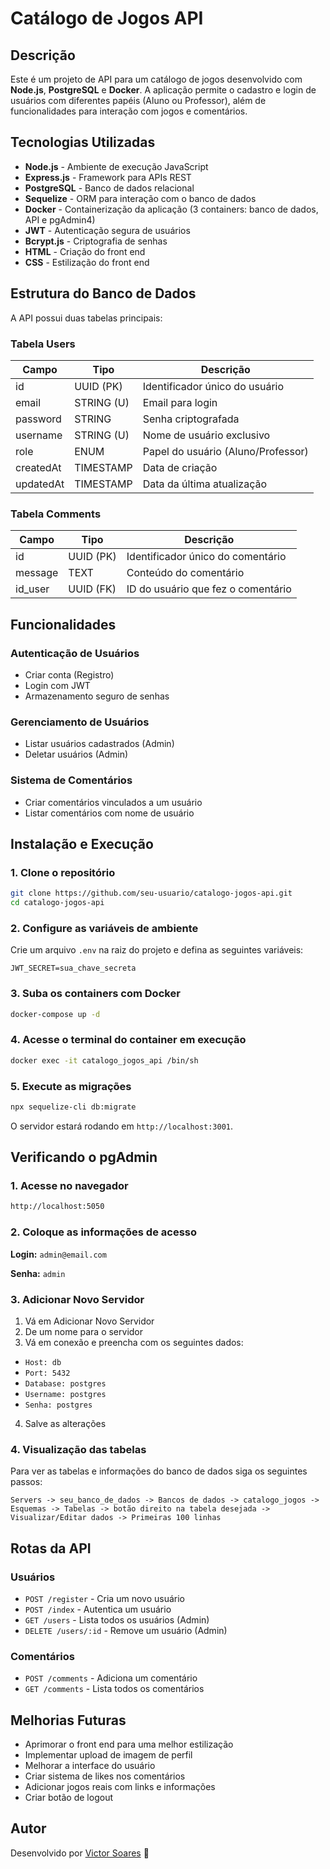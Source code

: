 # Catálogo de Jogos API

## Descrição

Este é um projeto de API para um catálogo de jogos desenvolvido com **Node.js**, **PostgreSQL** e **Docker**. A aplicação permite o cadastro e login de usuários com diferentes papéis (Aluno ou Professor), além de funcionalidades para interação com jogos e comentários.

## Tecnologias Utilizadas

- **Node.js** - Ambiente de execução JavaScript
- **Express.js** - Framework para APIs REST
- **PostgreSQL** - Banco de dados relacional
- **Sequelize** - ORM para interação com o banco de dados
- **Docker** - Containerização da aplicação (3 containers: banco de dados, API e pgAdmin4)
- **JWT** - Autenticação segura de usuários
- **Bcrypt.js** - Criptografia de senhas
- **HTML** - Criação do front end
- **CSS** - Estilização do front end

## Estrutura do Banco de Dados

A API possui duas tabelas principais:

### **Tabela Users**

| Campo     | Tipo       | Descrição                          |
| --------- | ---------- | ---------------------------------- |
| id        | UUID (PK)  | Identificador único do usuário     |
| email     | STRING (U) | Email para login                   |
| password  | STRING     | Senha criptografada                |
| username  | STRING (U) | Nome de usuário exclusivo          |
| role      | ENUM       | Papel do usuário (Aluno/Professor) |
| createdAt | TIMESTAMP  | Data de criação                    |
| updatedAt | TIMESTAMP  | Data da última atualização         |

### **Tabela Comments**

| Campo    | Tipo      | Descrição                          |
| -------- | --------- | ---------------------------------- |
| id       | UUID (PK) | Identificador único do comentário  |
| message  | TEXT      | Conteúdo do comentário             |
| id\_user | UUID (FK) | ID do usuário que fez o comentário |

## Funcionalidades

### **Autenticação de Usuários**

- Criar conta (Registro)
- Login com JWT
- Armazenamento seguro de senhas

### **Gerenciamento de Usuários**

- Listar usuários cadastrados (Admin)
- Deletar usuários (Admin)

### **Sistema de Comentários**

- Criar comentários vinculados a um usuário
- Listar comentários com nome de usuário

## Instalação e Execução

### **1. Clone o repositório**

```bash
git clone https://github.com/seu-usuario/catalogo-jogos-api.git
cd catalogo-jogos-api
```

### **2. Configure as variáveis de ambiente**

Crie um arquivo `.env` na raiz do projeto e defina as seguintes variáveis:

```env
JWT_SECRET=sua_chave_secreta
```

### **3. Suba os containers com Docker**

```bash
docker-compose up -d
```

### **4. Acesse o terminal do container em execução**

```bash
docker exec -it catalogo_jogos_api /bin/sh
```

### **5. Execute as migrações**

```bash
npx sequelize-cli db:migrate
```

O servidor estará rodando em `http://localhost:3001`.

## Verificando o pgAdmin

### **1. Acesse no navegador**

```bash
http://localhost:5050
```
### **2. Coloque as informações de acesso**

**Login:** `admin@email.com`

**Senha:** `admin`

### **3. Adicionar Novo Servidor**

 1) Vá em Adicionar Novo Servidor
 2) De um nome para o servidor
 3) Vá em conexão e preencha com os seguintes dados:

- `Host: db`
- `Port: 5432`
- `Database: postgres`
- `Username: postgres`
- `Senha: postgres`
  
 4) Salve as alterações
 
### **4. Visualização das tabelas**

Para ver as tabelas e informações do banco de dados siga os seguintes passos:

`Servers -> seu_banco_de_dados -> Bancos de dados -> catalogo_jogos -> Esquemas -> Tabelas -> botão direito na tabela desejada -> Visualizar/Editar dados -> Primeiras 100 linhas`
 
## Rotas da API

### **Usuários**

- `POST /register` - Cria um novo usuário
- `POST /index` - Autentica um usuário
- `GET /users` - Lista todos os usuários (Admin)
- `DELETE /users/:id` - Remove um usuário (Admin)

### **Comentários**

- `POST /comments` - Adiciona um comentário
- `GET /comments` - Lista todos os comentários

## Melhorias Futuras

- Aprimorar o front end para uma melhor estilização
- Implementar upload de imagem de perfil
- Melhorar a interface do usuário
- Criar sistema de likes nos comentários
- Adicionar jogos reais com links e informações
- Criar botão de logout

## Autor

Desenvolvido por [Victor Soares](https://github.com/vicares) 🚀
